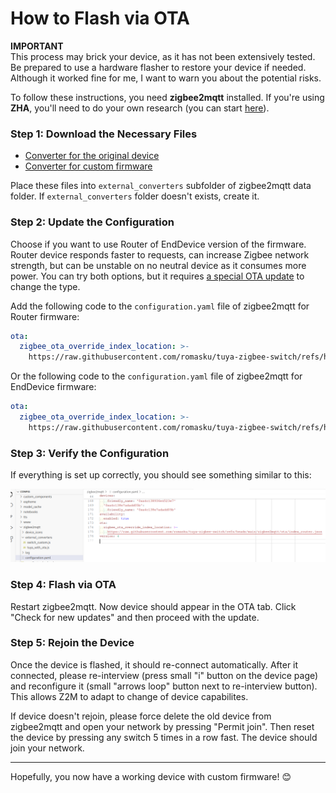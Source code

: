 # How to Flash via OTA  

**IMPORTANT**  
This process may brick your device, as it has not been extensively tested. Be prepared to use a hardware flasher to restore your device if needed. Although it worked fine for me, I want to warn you about the potential risks.  

To follow these instructions, you need **zigbee2mqtt** installed. If you're using **ZHA**, you'll need to do your own research (you can start [here](https://github.com/pvvx/ZigbeeTLc/issues/7)).  

### Step 1: Download the Necessary Files  
- [Converter for the original device](https://github.com/romasku/tuya-zigbee-switch/raw/refs/heads/main/zigbee2mqtt/converters/tuya_with_ota.js)  
- [Converter for custom firmware](https://github.com/romasku/tuya-zigbee-switch/raw/refs/heads/main/zigbee2mqtt/converters/switch_custom.js)  

Place these files into `external_converters` subfolder of zigbee2mqtt data folder. If `external_converters` folder doesn't exists, create it.

### Step 2: Update the Configuration  

Choose if you want to use Router of EndDevice version of the firmware. Router device responds faster to requests, can increase Zigbee network strength, but can be unstable on no neutral device as it consumes more power. You can try both options, but it requires [a special OTA update](./change_device_type.md) to change the type. 

Add the following code to the `configuration.yaml` file of zigbee2mqtt for Router firmware:  

```yaml
ota:
  zigbee_ota_override_index_location: >-
    https://raw.githubusercontent.com/romasku/tuya-zigbee-switch/refs/heads/main/zigbee2mqtt/ota/index_router.json
```

Or the following code to the `configuration.yaml` file of zigbee2mqtt for EndDevice firmware:  

```yaml
ota:
  zigbee_ota_override_index_location: >-
    https://raw.githubusercontent.com/romasku/tuya-zigbee-switch/refs/heads/main/zigbee2mqtt/ota/index_end_device.json
```


### Step 3: Verify the Configuration  

If everything is set up correctly, you should see something similar to this:  

![screen_ota_config](images/screen_ota_config_v2.png)  

### Step 4: Flash via OTA

Restart zigbee2mqtt. Now device should appear in the OTA tab. Click "Check for new updates" and then proceed with the update.  


### Step 5: Rejoin the Device  

Once the device is flashed, it should re-connect automatically. After it connected, please re-interview (press small "i" button on the device page) and reconfigure it (small "arrows loop" button next to re-interview button). This allows Z2M to adapt to change of device capabilites.

If device doesn't rejoin, please force delete the old device from zigbee2mqtt and open your network by pressing "Permit join". Then reset the device by pressing any switch 5 times in a row fast. The device should join your network.  

---

Hopefully, you now have a working device with custom firmware! 😊  